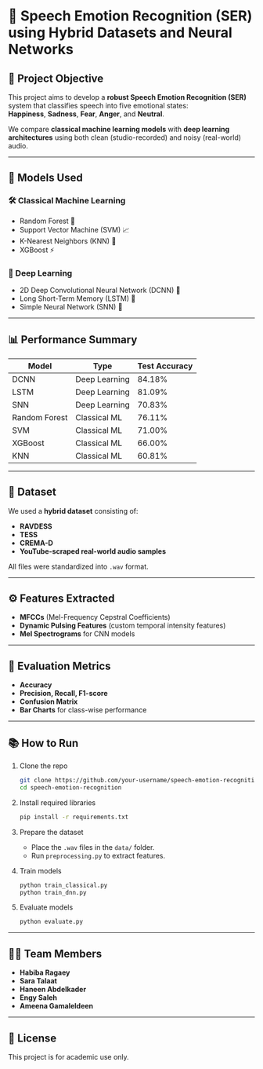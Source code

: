 
# 📢 Speech Emotion Recognition (SER) using Hybrid Datasets and Neural Networks

## 🎯 Project Objective

This project aims to develop a **robust Speech Emotion Recognition (SER)** system that classifies speech into five emotional states:  
**Happiness**, **Sadness**, **Fear**, **Anger**, and **Neutral**.

We compare **classical machine learning models** with **deep learning architectures** using both clean (studio-recorded) and noisy (real-world) audio.

---

## 🧠 Models Used

### 🛠 Classical Machine Learning
- Random Forest 🌲
- Support Vector Machine (SVM) 📈
- K-Nearest Neighbors (KNN) 📍
- XGBoost ⚡

### 🤖 Deep Learning
- 2D Deep Convolutional Neural Network (DCNN) 🧩
- Long Short-Term Memory (LSTM) 🧠
- Simple Neural Network (SNN) 🔧

---

## 📊 Performance Summary

| Model        | Type            | Test Accuracy |
|--------------|-----------------|----------------|
| DCNN         | Deep Learning   | 84.18%         |
| LSTM         | Deep Learning   | 81.09%         |
| SNN          | Deep Learning   | 70.83%         |
| Random Forest| Classical ML    | 76.11%         |
| SVM          | Classical ML    | 71.00%         |
| XGBoost      | Classical ML    | 66.00%         |
| KNN          | Classical ML    | 60.81%         |

---

## 📁 Dataset

We used a **hybrid dataset** consisting of:
- **RAVDESS**
- **TESS**
- **CREMA-D**
- **YouTube-scraped real-world audio samples**

All files were standardized into `.wav` format.

---

## ⚙️ Features Extracted

- **MFCCs** (Mel-Frequency Cepstral Coefficients)
- **Dynamic Pulsing Features** (custom temporal intensity features)
- **Mel Spectrograms** for CNN models

---

## 🧪 Evaluation Metrics

- **Accuracy**
- **Precision, Recall, F1-score**
- **Confusion Matrix**
- **Bar Charts** for class-wise performance

---

## 📚 How to Run

1. Clone the repo  
   ```bash
   git clone https://github.com/your-username/speech-emotion-recognition.git
   cd speech-emotion-recognition
   ```

2. Install required libraries  
   ```bash
   pip install -r requirements.txt
   ```

3. Prepare the dataset  
   - Place the `.wav` files in the `data/` folder.
   - Run `preprocessing.py` to extract features.

4. Train models  
   ```bash
   python train_classical.py
   python train_dnn.py
   ```

5. Evaluate models  
   ```bash
   python evaluate.py
   ```

---

## 👩‍💻 Team Members

- **Habiba Ragaey**  
- **Sara Talaat**  
- **Haneen Abdelkader**  
- **Engy Saleh**  
- **Ameena Gamaleldeen**

---

## 📜 License

This project is for academic use only.
